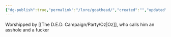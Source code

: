```yaml
---
{"dg-publish":true,"permalink":"/lore/goathead/","created":"","updated":""}
---
```



Worshipped by [[The D.E.D. Campaign/Party/Oz\|Oz]], who calls him an asshole and a fucker